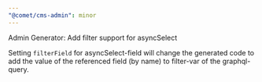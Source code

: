 ```yaml
---
"@comet/cms-admin": minor
---
```


Admin Generator: Add filter support for asyncSelect

Setting `filterField` for asyncSelect-field will change the generated code to add the value of the referenced field (by name) to filter-var of the graphql-query.

